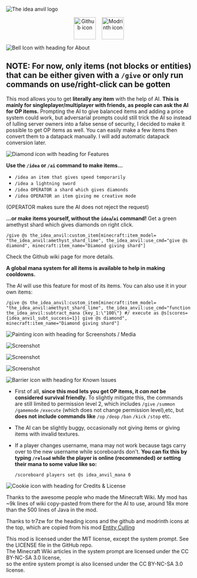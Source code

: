 <!--
    +===============================================+
    |If you are viewing this in raw, go to this link|
    | https://github.com/itzmetanjim/the-idea-anvil/|
    |to get to the actual README.md file.           |
    +===============================================+
    -->
![The idea anvil logo](https://cdn.modrinth.com/data/cached_images/fffaddc7d41fa463eff357cacfeca75fc69b46b8.png)

<div align="center" style="display: flex; gap: 16px; justify-content: center;">
  <a href="https://github.com/itzmetanjim/the-idea-anvil">
    <img src="https://cdn.modrinth.com/data/cached_images/14bb5f6380dbf0e9a0bc20179ef4d9728b0f88d9.png" alt="Github icon" height="60">
  </a>
  <a href="https://modrinth.com/mod/idea_anvil">
    <img src="https://cdn.modrinth.com/data/cached_images/2df5ae65196aa7a4a0aef20e208c0005ff06471f.png" alt="Modrinth icon" height="60">
  </a>
</div>

![Bell Icon with heading for About](https://cdn.modrinth.com/data/cached_images/9872283263bf494fa11d3c3b54326d1b5f64c0ba_0.webp)

## **NOTE: For now, only items (not blocks or entities) that can be either given with a `/give` or only run commands on use/right-click can be gotten**

This mod allows you to get **literally any item** with the help of AI. **This is mainly for singleplayer/multiplayer with friends, as people can ask the AI for OP items.** Prompting the AI to give balanced items and adding a price system could work, but adversarial prompts could still trick the AI so instead of lulling server owners into a false sense of security, I decided to make it possible to get OP items as well. You can easily make a few items then convert them to a datapack manually. I will add automatic datapack conversion later.

![Diamond icon with heading for Features](https://cdn.modrinth.com/data/cached_images/0a158a66eb2a9b28d3b096ca6b863247680bfc3b_0.webp)

**Use the `/idea` or `/ai` command to make items...**

- `/idea an item that gives speed temporarily`
- `/idea a lightning sword`
- `/idea OPERATOR a shard which gives diamonds`
- `/idea OPERATOR an item giving me creative mode` 

(OPERATOR makes sure the AI does not reject the request)

**...or make items yourself, without the `idea`/`ai` command!**
Get a green amethyst shard which gives diamonds on right click.

`/give @s the_idea_anvil:custom_item[minecraft:item_model= "the_idea_anvil:amethyst_shard_lime", the_idea_anvil:use_cmd="give @s diamond", minecraft:item_name="Diamond giving shard"]`

Check the Github wiki page for more details.

**A global mana system for all items is available to help in making cooldowns.**

The AI will use this feature for most of its items. You can also use it in your own items:

`/give @s the_idea_anvil:custom_item[minecraft:item_model= "the_idea_anvil:amethyst_shard_lime", the_idea_anvil:use_cmd="function the_idea_anvil:subtract_mana {key_1:\"100\"} #/ execute as @s[scores={idea_anvil_subt_success=1}] give @s diamond", minecraft:item_name="Diamond giving shard"]`

![Painting icon with heading for Screenshots / Media](https://cdn.modrinth.com/data/cached_images/0e39ebe56a7cbf7f8cd6472257b22340e0b10e33_0.webp)

![Screenshot](https://cdn.modrinth.com/data/cached_images/539795e6d01da36e62910c9f1b628632f0b1fd27.png)

![Screenshot](https://cdn.modrinth.com/data/cached_images/4683d529b6d2234b366438dc57dfe43bd810dbae.png)

![Screenshot](https://cdn.modrinth.com/data/cached_images/261c34e08eded95796653ca726c8b229d0fbe74c.png)

![Barrier icon with heading for Known Issues](https://cdn.modrinth.com/data/cached_images/6e5b2599c9c8720694bdaa7e930547bff808d486.png)

- First of all, **since this mod lets you get OP items, it _can not_ be considered survival friendly.** To slightly mitigate this, the commands are still limited to permission level 2, which includes `/give` `/summon` `/gamemode` `/execute` (which does not change permission level),etc, but **does not include commands like** `/op` `/deop` `/ban` `/kick` `/stop` etc.

- The AI can be slightly buggy, occasionally not giving items or giving items with invalid textures.

- If a player changes username, mana may not work because tags carry over to the new username while scoreboards don't. **You can fix this by typing `/reload` while the player is online (recommended) or setting their mana to some value like so:**

  `/scoreboard players set @s idea_anvil_mana 0`

![Cookie icon with heading for Credits & License](https://cdn.modrinth.com/data/cached_images/a6fd2f4b99d0eb58ac094d54eccdbcaf2e4687a2_0.webp)

Thanks to the awesome people who made the Minecraft Wiki. My mod has ~9k lines of wiki copy-pasted from there for the AI to use, around 18x more than the 500 lines of Java in the mod.

Thanks to tr7zw for the heading icons and the github and modrinth icons at the top, which are copied from his mod [Entity Culling](https://modrinth.com/mod/entityculling)

This mod is licensed under the MIT license, except the system prompt. See the LICENSE file in the GitHub repo.\
The Minecraft Wiki articles in the system prompt are licensed under the CC BY-NC-SA 3.0 license,\
so the entire system prompt is also licensed under the CC BY-NC-SA 3.0 license.



